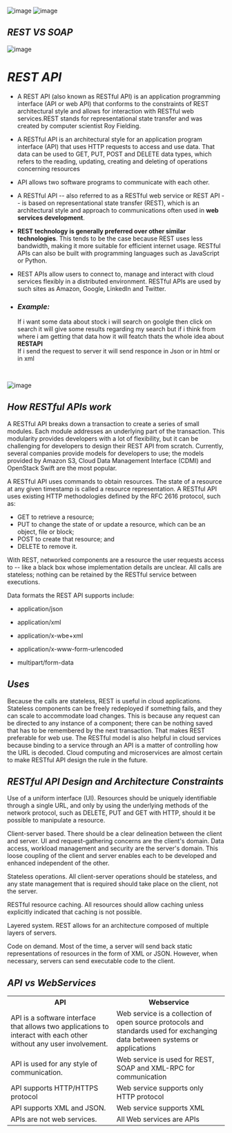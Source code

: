 ![image](https://user-images.githubusercontent.com/97591175/149613468-2c719865-dd5c-4367-aea3-ea47297ce28c.png)
![image](https://user-images.githubusercontent.com/97591175/149711532-d52d36b8-c206-4c15-b742-24e4c17e2bea.png)


<h2><i>REST VS SOAP</i></h2>

![image](https://user-images.githubusercontent.com/97591175/149613285-77bcb903-0a1c-410e-8167-bc65fa946420.png)

<h1><i>REST API</i></h1>

* <p>A REST API (also known as RESTful API) is an application programming interface (API or web API) that conforms to the constraints of REST architectural style and allows for interaction with RESTful web services.REST stands for representational state transfer and was created by computer scientist Roy Fielding.</p>
* <p>A RESTful API is an architectural style for an application program interface (API) that uses HTTP requests to access and use data. That data can be used to GET, PUT, POST and DELETE data types, which refers to the reading, updating, creating and deleting of operations concerning resources</p>
* <p>API allows two software programs to communicate with each other. </p>
* <p>A RESTful API -- also referred to as a RESTful web service or REST API -- is based on representational state transfer (REST), which is an architectural style and approach to communications often used in <b>web services development</b>.</p>
* <p><b>REST technology is generally preferred over other similar technologies</b>. This tends to be the case because REST uses less bandwidth, making it more suitable for efficient internet usage. RESTful APIs can also be built with programming languages such as JavaScript or Python.</p>
* <p>REST APIs allow users to connect to, manage and interact with cloud services flexibly in a distributed environment. RESTful APIs are used by such sites as Amazon, Google, LinkedIn and Twitter.</p>
* <h3><i>Example:</i></h3> <p>If i want some data about stock i will search on goolgle then click on search it will give some results regarding my search but if i think from where i am getting that data how it will featch thats the whole idea about <b>RESTAPI<br></b>If i send the request to server it will send responce in Json or in html or in xml</p>

<br>

![image](https://user-images.githubusercontent.com/97591175/149613392-4dbe7b76-90be-4850-b2b2-3d2da36e4701.png)


<h2><i>How RESTful APIs work</i></h2>
<p>A RESTful API breaks down a transaction to create a series of small modules. Each module addresses an underlying part of the transaction. This modularity provides developers with a lot of flexibility, but it can be challenging for developers to design their REST API from scratch. Currently, several companies provide models for developers to use; the models provided by Amazon S3, Cloud Data Management Interface (CDMI) and OpenStack Swift are the most popular.</p>

<p>A RESTful API uses commands to obtain resources. The state of a resource at any given timestamp is called a resource representation. A RESTful API uses existing HTTP methodologies defined by the RFC 2616 protocol, such as:</p>

* GET to retrieve a resource;
* PUT to change the state of or update a resource, which can be an object, file or block;
* POST to create that resource; and
* DELETE to remove it.
<p>With REST, networked components are a resource the user requests access to -- like a black box whose implementation details are unclear. All calls are stateless; nothing can be retained by the RESTful service between executions.</p>

<p>Data formats the REST API supports include:</p>

* <p>application/json</p>
* <p>application/xml</p>
* <p>application/x-wbe+xml</p>
* <p>application/x-www-form-urlencoded</p>
* <p>multipart/form-data</p>

<h2><i>Uses</i></h2>

<p>Because the calls are stateless, REST is useful in cloud applications. Stateless components can be freely redeployed if something fails, and they can scale to accommodate load changes. This is because any request can be directed to any instance of a component; there can be nothing saved that has to be remembered by the next transaction. That makes REST preferable for web use. The RESTful model is also helpful in cloud services because binding to a service through an API is a matter of controlling how the URL is decoded. Cloud computing and microservices are almost certain to make RESTful API design the rule in the future.</p>

<h2><i>RESTful API Design and Architecture Constraints</i></h2>
<p>Use of a uniform interface (UI). Resources should be uniquely identifiable through a single URL, and only by using the underlying methods of the network protocol, such as DELETE, PUT and GET with HTTP, should it be possible to manipulate a resource.</p>
<p>Client-server based. There should be a clear delineation between the client and server. UI and request-gathering concerns are the client's domain. Data access, workload management and security are the server's domain. This loose coupling of the client and server enables each to be developed and enhanced independent of the other.</p>

<p>Stateless operations. All client-server operations should be stateless, and any state management that is required should take place on the client, not the server.</p>
<p>RESTful resource caching. All resources should allow caching unless explicitly indicated that caching is not possible.</p>
<p>Layered system. REST allows for an architecture composed of multiple layers of servers.</p>
<p>Code on demand. Most of the time, a server will send back static representations of resources in the form of XML or JSON. However, when necessary, servers can send executable code to the client.</p>
<h2><i>API vs WebServices</i></h2>
<table>
  <tr>
    <th>API</th>
    <th>Webservice</th>
  </tr>
  <tr>
    <td>API is a software interface that allows two applications to interact with each other without any user involvement.</td>
    <td>Web service is a collection of open source protocols and standards used for exchanging data between systems or applications</td>
  </tr>
   <tr>
    <td>API is used for any style of communication.</td>
    <td>Web service is used for REST, SOAP and XML-RPC for communication</td>
  </tr>
   <tr>
    <td>API supports HTTP/HTTPS protocol</td>
    <td>Web service supports only HTTP protocol </td>
  </tr>
   <tr>
    <td>API supports XML and JSON.</td>
    <td>Web service supports XML</td>
  </tr>
   <tr>
    <td>APIs are not web services.</td>
    <td>All Web services are APIs</td>
  </tr>
  </table>

<h2><i></i></h2>

<h2><i></i></h2>


